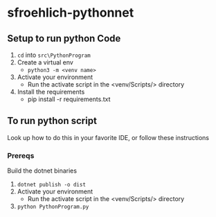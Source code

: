 # sfroehlich-pythonnet


## Setup to run python Code
1. `cd` into `src\PythonProgram`
2. Create a virtual env
    - `python3 -m <venv name>`
3. Activate your environment
    - Run the activate script in the <venv/Scripts/> directory
4. Install the requirements
    - pip install -r requirements.txt

## To run python script
Look up how to do this in your favorite IDE, or follow these instructions

### Prereqs
Build the dotnet binaries
1. `dotnet publish -o dist`
2. Activate your environment
    - Run the activate script in the <venv/Scripts/> directory
3. `python PythonProgram.py`